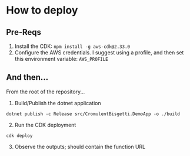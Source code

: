 ﻿# How to deploy

## Pre-Reqs

1. Install the CDK: `npm install -g aws-cdk@2.33.0`
2. Configure the AWS credentials. I suggest using a profile, and then set this environment variable: `AWS_PROFILE`

## And then...

From the root of the repository...

1. Build/Publish the dotnet application

```
dotnet publish -c Release src/CromulentBisgetti.DemoApp -o ./build
```

2. Run the CDK deployment

```
cdk deploy
```


3. Observe the outputs; should contain the function URL